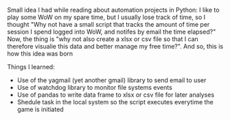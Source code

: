 Small idea I had while reading about automation projects in Python: I like to play some WoW on my spare time, but I usually lose track of time, so I thought "Why not have a small script that tracks the amount of time per session I spend logged into WoW, and notifes by email the time elapsed?"
Now, the thing is "why not also create a xlsx or csv file so that I can therefore visualie this data and better manage my free time?". And so, this is how this idea was born

  Things I learned:
  - Use of the yagmail (yet another gmail) library to send email to user
  - Use of watchdog library to monitor file systems events
  - Use of pandas to write data frame to xlsx or csv file for later analyses
  - Shedule task in the local system so the script executes everytime the game is initiated
